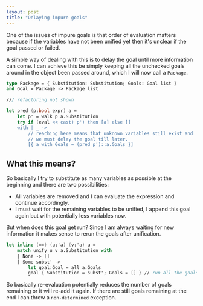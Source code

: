 ```yaml
---
layout: post
title: "Delaying impure goals"
---
```

One of the issues of impure goals is that order of evaluation matters because if the variables have not been unified yet then it's unclear if the goal passed or failed.

A simple way of dealing with this is to delay the goal until more information can come. I can achieve this be simply keeping all the unchecked goals around in the object been passed around, which I will now call a `Package`.

```fsharp
type Package = { Substitution: Substitution; Goals: Goal list }
and Goal = Package -> Package list

/// refactoring not shown

let pred (p:bool expr) a = 
    let p' = walk p a.Substitution
    try if (eval << cast) p') then [a] else []
    with | _ -> 
        // reaching here means that unknown variables still exist and 
        // we must delay the goal till later.
        [{ a with Goals = (pred p')::a.Goals }]
```

## What this means?
So basically I try to substitute as many variables as possible at the beginning and there are two possibilities:

- All variables are removed and I can evaluate the expression and continue accordingly.
- I must wait for the remaining variables to be unified, I append this goal again but with potentially less variables now.

But when does this goal get run? Since I am always waiting for new information it makes sense to rerun the goals after unification.

```fsharp
let inline (==) (u:'a) (v:'a) a =
    match unify u v a.Substitution with 
    | None -> []
    | Some subst' -> 
        let goal:Goal = all a.Goals
        goal { Substitution = subst'; Goals = [] } // run all the goals again with an updated substitution 
```
So basically re-evaluation potentially reduces the number of goals remaining or it will re-add it again. If there are still goals remaining at the end I can throw a `non-determined` exception. 